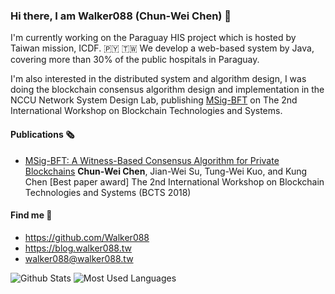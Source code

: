 ### Hi there, I am Walker088 (Chun-Wei Chen) :wave:
I'm currently working on the Paraguay HIS project which is hosted by Taiwan mission, ICDF. :paraguay: :taiwan:
We develop a web-based system by Java, covering more than 30% of the public hospitals in Paraguay.

I'm also interested in the distributed system and algorithm design, I was doing the blockchain consensus algorithm design and implementation in the NCCU Network System Design Lab, publishing  [MSig-BFT](https://ieeexplore.ieee.org/document/8644609/authors#authors) on The 2nd International Workshop on Blockchain Technologies and Systems.

#### Publications :newspaper_roll:
- [MSig-BFT: A Witness-Based Consensus Algorithm for Private Blockchains](https://ieeexplore.ieee.org/document/8644609/authors#authors)
**Chun-Wei Chen**, Jian-Wei Su, Tung-Wei Kuo, and Kung Chen
[Best paper award] The 2nd International Workshop on Blockchain Technologies and Systems (BCTS 2018)

#### Find me :postbox:
- <https://github.com/Walker088>
- <https://blog.walker088.tw>
- <walker088@walker088.tw>

![Github Stats](https://github-readme-stats.vercel.app/api?username=Walker088&show_icons=true&theme=dark&count_private=true)
![Most Used Languages](https://github-readme-stats.vercel.app/api/top-langs/?username=Walker088&theme=dark&layout=compact)


<!--
**Walker088/Walker088** is a ✨ _special_ ✨ repository because its `README.md` (this file) appears on your GitHub profile.

Here are some ideas to get you started:

- 🔭 I’m currently working on ...
- 🌱 I’m currently learning ...
- 👯 I’m looking to collaborate on ...
- 🤔 I’m looking for help with ...
- 💬 Ask me about ...
- 📫 How to reach me: ...
- 😄 Pronouns: ...
- ⚡ Fun fact: ...
-->
